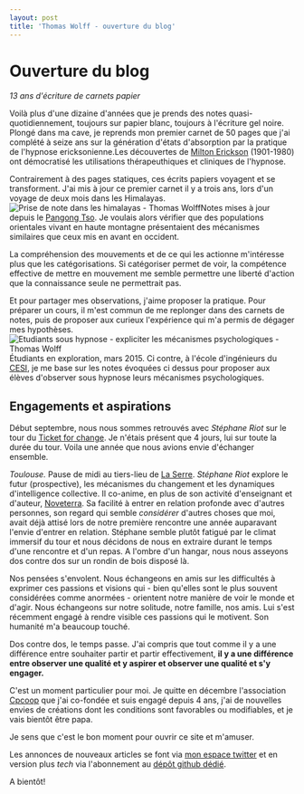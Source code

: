 ```yaml
---
layout: post
title: 'Thomas Wolff - ouverture du blog'
---
```


Ouverture du blog
===

*13 ans d'écriture de carnets papier*

Voilà plus d'une dizaine d'années que je prends des notes
quasi-quotidiennement, toujours sur papier blanc, toujours à l'écriture
gel noire. Plongé dans ma cave, je reprends mon premier carnet de 50
pages que j'ai complété à seize ans sur la génération d'états
d'absorption par la pratique de l'hypnose ericksonienne.<span
class="sidenote">Les découvertes de [Milton
Erickson](https://fr.wikipedia.org/wiki/Milton_Erickson) (1901-1980) ont
démocratisé les utilisations thérapeuthiques et cliniques de
l'hypnose.</span>

Contrairement à des pages statiques, ces écrits papiers voyagent et se
transforment. J'ai mis à jour ce premier carnet il y a trois ans, lors
d'un voyage de deux mois dans les Himalayas. <span
class="marginnote">![Prise de note dans les himalayas - Thomas
Wolff](../assets/img/posts/himalayas.jpg)Notes mises à jour depuis le
[Pangong Tso](https://fr.wikipedia.org/wiki/Pangong_Tso).</span> Je
voulais alors vérifier que des populations orientales vivant en haute
montagne présentaient des mécanismes similaires que ceux mis en avant en
occident.

La compréhension des mouvements et de ce qui les actionne m'intéresse
plus que les catégorisations. Si catégoriser permet de voir, la
compétence effective de mettre en mouvement me semble permettre une
liberté d'action que la connaissance seule ne permettrait pas.

Et pour partager mes observations, j'aime proposer la pratique. Pour
préparer un cours, il m'est commun de me replonger dans des carnets de
notes, puis de proposer aux curieux l'expérience qui m'a permis de
dégager mes hypothèses. <span class="marginnote">![Etudiants sous
hypnose - expliciter les mécanismes psychologiques - Thomas
Wolff](../assets/img/posts/hypnosecesi.jpg)Étudiants en exploration,
mars 2015.</span> Ci contre, à l'école d'ingénieurs du
[CESI](https://www.eicesi.fr/ecole-ingenieur-cesi/), je me base sur les
notes évoquées ci dessus pour proposer aux élèves d'observer sous
hypnose leurs mécanismes psychologiques.

Engagements et aspirations
---

Début septembre, nous nous sommes retrouvés avec *Stéphane Riot* sur le
tour du [Ticket for change](http://www.ticketforchange.org/). Je n'étais
présent que 4 jours, lui sur toute la durée du tour. Voila une année que
nous avions envie d'échanger ensemble.

*Toulouse.* Pause de midi au tiers-lieu de [La
Serre](http://www.imaginationsfertiles.fr). <span
class="sidenote">*Stéphane Riot* explore le futur (prospective), les
mécanismes du changement et les dynamiques d'intelligence collective. Il
co-anime, en plus de son activité d'enseignant et d'auteur,
[Noveterra](noveterra.com). Sa facilité à entrer en relation profonde
avec d'autres personnes, son regard qui semble *considérer* d'autres
choses que moi, avait déjà attisé lors de notre première rencontre une
année auparavant l'envie d'entrer en relation. </span> Stéphane semble
plutôt fatigué par le climat immersif du tour et nous décidons de nous
en extraire durant le temps d'une rencontre et d'un repas. A l'ombre
d'un hangar, nous nous asseyons dos contre dos sur un rondin de bois
disposé là.

Nos pensées s'envolent. Nous échangeons en amis sur les difficultés à
exprimer ces passions et visions qui - bien qu'elles sont le plus
souvent considérées comme anormées - orientent notre manière de voir le
monde et d'agir. Nous échangeons sur notre solitude, notre famille, nos
amis. Lui s'est récemment engagé à rendre visible ces passions qui le
motivent. Son humanité m'a beaucoup touché.

Dos contre dos, le temps passe. J'ai compris que tout comme il y a une
différence entre souhaiter partir et partir effectivement, **il y a une
différence entre observer une qualité et y aspirer et observer une
qualité et s'y engager.**

C'est un moment particulier pour moi. Je quitte en décembre
l'association [Cpcoop](http://cpcoop.fr) que j'ai co-fondée et suis
engagé depuis 4 ans, j'ai de nouvelles envies de créations dont les
conditions sont favorables ou modifiables, et je vais bientôt être papa.

Je sens que c'est le bon moment pour ouvrir ce site et m'amuser.

Les annonces de nouveaux articles se font via [mon espace
twitter](http://twitter.com/thom_wolff) et en version plus *tech* via
l'abonnement au [dépôt github
dédié](http://github.com/wolffthomas/blog).

A bientôt!
